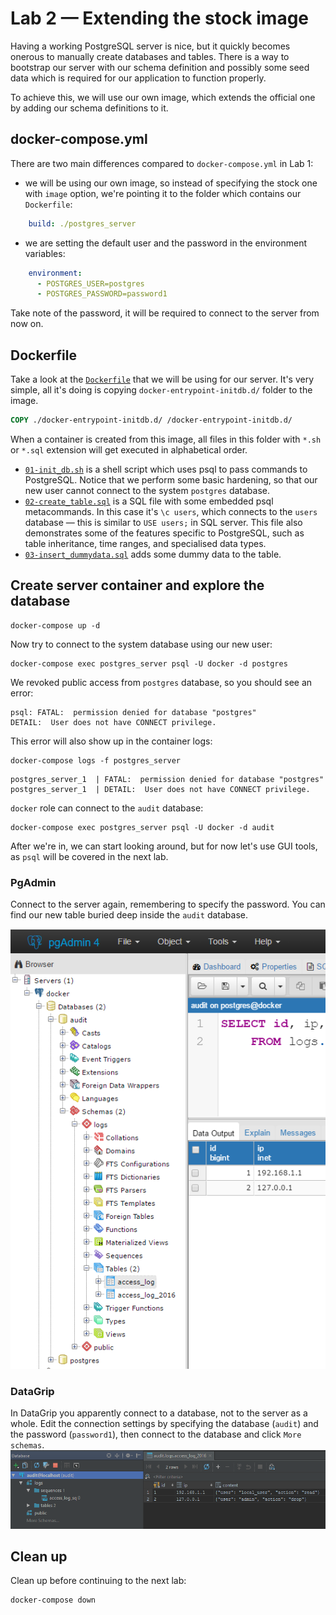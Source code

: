 # Lab 2 — Extending the stock image
Having a working PostgreSQL server is nice, but it quickly becomes onerous to manually create databases and tables. There is a way to bootstrap our server with our schema definition and possibly some seed data which is required for our application to function properly.

To achieve this, we will use our own image, which extends the official one by adding our schema definitions to it.

## docker-compose.yml
There are two main differences compared to `docker-compose.yml` in Lab 1:
* we will be using our own image, so instead of specifying the stock one with `image` option, we're pointing it to the folder which contains our `Dockerfile`:
```yaml
    build: ./postgres_server
```
* we are setting the default user and the password in the environment variables:
```yaml
    environment:
      - POSTGRES_USER=postgres
      - POSTGRES_PASSWORD=password1
```
Take note of the password, it will be required to connect to the server from now on.

## Dockerfile
Take a look at the [`Dockerfile`](./postgres_server/Dockerfile) that we will be using for our server. It's very simple, all it's doing is copying `docker-entrypoint-initdb.d/` folder to the image.
```Dockerfile
COPY ./docker-entrypoint-initdb.d/ /docker-entrypoint-initdb.d/
```
When a container is created from this image, all files in this folder with `*.sh` or `*.sql` extension will get executed in alphabetical order.

* [`01-init_db.sh`](./postgres_server/docker-entrypoint-initdb.d/01-init_db.sh) is a shell script which uses psql to pass commands to PostgreSQL. Notice that we perform some basic hardening, so that our new user cannot connect to the system `postgres` database.
* [`02-create_table.sql`](./postgres_server/docker-entrypoint-initdb.d/02-create_table.sql) is a SQL file with some embedded psql metacommands. In this case it's `\c users`, which connects to the `users` database — this is similar to `USE users;` in SQL server. This file also demonstrates some of the features specific to PostgreSQL, such as table inheritance, time ranges, and specialised data types.
* [`03-insert_dummydata.sql`](./postgres_server/docker-entrypoint-initdb.d/03-insert_dummydata.sql) adds some dummy data to the table.

## Create server container and explore the database
```
docker-compose up -d
```

Now try to connect to the system database using our new user:
```
docker-compose exec postgres_server psql -U docker -d postgres
```

We revoked public access from `postgres` database, so you should see an error:
```
psql: FATAL:  permission denied for database "postgres"
DETAIL:  User does not have CONNECT privilege.
```

This error will also show up in the container logs:
```
docker-compose logs -f postgres_server
```
```
postgres_server_1  | FATAL:  permission denied for database "postgres"
postgres_server_1  | DETAIL:  User does not have CONNECT privilege.
```

`docker` role can connect to the `audit` database:
```
docker-compose exec postgres_server psql -U docker -d audit
```
After we're in, we can start looking around, but for now let's use GUI tools, as `psql` will be covered in the next lab.

### PgAdmin
Connect to the server again, remembering to specify the password.
You can find our new table buried deep inside the `audit` database.

![](img/pgadmin_schema.png "Table in PgAdmin")

### DataGrip
In DataGrip you apparently connect to a database, not to the server as a whole. Edit the connection settings by specifying the database (`audit`) and the password (`password1`), then connect to the database and click `More schemas`.
![](img/datagrip_schema.png "Table in Datagrip")

## Clean up
Clean up before continuing to the next lab:
```
docker-compose down
```
